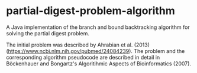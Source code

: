 # partial-digest-problem-algorithm

A Java implementation of the branch and bound backtracking algorithm for solving the partial digest problem.

The initial problem was described by Ahrabian et al. (2013) (https://www.ncbi.nlm.nih.gov/pubmed/24084239). The problem and the corresponding algorithm pseudocode are described in detail in Böckenhauer and Bongartz's Algoritihmic Aspects of Bioinformatics (2007).

